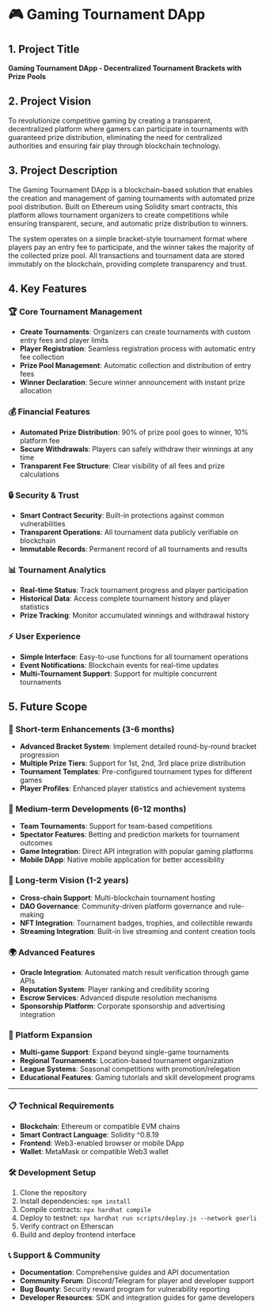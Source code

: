 # 🎮 Gaming Tournament DApp

## 1. Project Title
**Gaming Tournament DApp - Decentralized Tournament Brackets with Prize Pools**

## 2. Project Vision
To revolutionize competitive gaming by creating a transparent, decentralized platform where gamers can participate in tournaments with guaranteed prize distribution, eliminating the need for centralized authorities and ensuring fair play through blockchain technology.

## 3. Project Description
The Gaming Tournament DApp is a blockchain-based solution that enables the creation and management of gaming tournaments with automated prize pool distribution. Built on Ethereum using Solidity smart contracts, this platform allows tournament organizers to create competitions while ensuring transparent, secure, and automatic prize distribution to winners.

The system operates on a simple bracket-style tournament format where players pay an entry fee to participate, and the winner takes the majority of the collected prize pool. All transactions and tournament data are stored immutably on the blockchain, providing complete transparency and trust.

## 4. Key Features

### 🏆 Core Tournament Management
- **Create Tournaments**: Organizers can create tournaments with custom entry fees and player limits
- **Player Registration**: Seamless registration process with automatic entry fee collection
- **Prize Pool Management**: Automatic collection and distribution of entry fees
- **Winner Declaration**: Secure winner announcement with instant prize allocation

### 💰 Financial Features
- **Automated Prize Distribution**: 90% of prize pool goes to winner, 10% platform fee
- **Secure Withdrawals**: Players can safely withdraw their winnings at any time
- **Transparent Fee Structure**: Clear visibility of all fees and prize calculations

### 🔒 Security & Trust
- **Smart Contract Security**: Built-in protections against common vulnerabilities
- **Transparent Operations**: All tournament data publicly verifiable on blockchain
- **Immutable Records**: Permanent record of all tournaments and results

### 📊 Tournament Analytics
- **Real-time Status**: Track tournament progress and player participation
- **Historical Data**: Access complete tournament history and player statistics
- **Prize Tracking**: Monitor accumulated winnings and withdrawal history

### ⚡ User Experience
- **Simple Interface**: Easy-to-use functions for all tournament operations
- **Event Notifications**: Blockchain events for real-time updates
- **Multi-Tournament Support**: Support for multiple concurrent tournaments

## 5. Future Scope

### 🚀 Short-term Enhancements (3-6 months)
- **Advanced Bracket System**: Implement detailed round-by-round bracket progression
- **Multiple Prize Tiers**: Support for 1st, 2nd, 3rd place prize distribution
- **Tournament Templates**: Pre-configured tournament types for different games
- **Player Profiles**: Enhanced player statistics and achievement systems

### 🌟 Medium-term Developments (6-12 months)
- **Team Tournaments**: Support for team-based competitions
- **Spectator Features**: Betting and prediction markets for tournament outcomes
- **Game Integration**: Direct API integration with popular gaming platforms
- **Mobile DApp**: Native mobile application for better accessibility

### 🔮 Long-term Vision (1-2 years)
- **Cross-chain Support**: Multi-blockchain tournament hosting
- **DAO Governance**: Community-driven platform governance and rule-making
- **NFT Integration**: Tournament badges, trophies, and collectible rewards
- **Streaming Integration**: Built-in live streaming and content creation tools

### 🌍 Advanced Features
- **Oracle Integration**: Automated match result verification through game APIs
- **Reputation System**: Player ranking and credibility scoring
- **Escrow Services**: Advanced dispute resolution mechanisms
- **Sponsorship Platform**: Corporate sponsorship and advertising integration

### 🎯 Platform Expansion
- **Multi-game Support**: Expand beyond single-game tournaments
- **Regional Tournaments**: Location-based tournament organization
- **League Systems**: Seasonal competitions with promotion/relegation
- **Educational Features**: Gaming tutorials and skill development programs

---

### 📋 Technical Requirements
- **Blockchain**: Ethereum or compatible EVM chains
- **Smart Contract Language**: Solidity ^0.8.19
- **Frontend**: Web3-enabled browser or mobile DApp
- **Wallet**: MetaMask or compatible Web3 wallet

### 🛠️ Development Setup
1. Clone the repository
2. Install dependencies: `npm install`
3. Compile contracts: `npx hardhat compile`
4. Deploy to testnet: `npx hardhat run scripts/deploy.js --network goerli`
5. Verify contract on Etherscan
6. Build and deploy frontend interface

### 📞 Support & Community
- **Documentation**: Comprehensive guides and API documentation
- **Community Forum**: Discord/Telegram for player and developer support
- **Bug Bounty**: Security reward program for vulnerability reporting
- **Developer Resources**: SDK and integration guides for game developers
